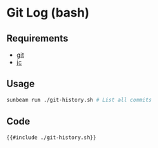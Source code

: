 # Git Log (bash)

## Requirements

- [git](https://git-scm.com/)
- [jc](https://pypi.org/project/jc/)

## Usage

```bash
sunbeam run ./git-history.sh # List all commits
```

## Code

```bash
{{#include ./git-history.sh}}
```
